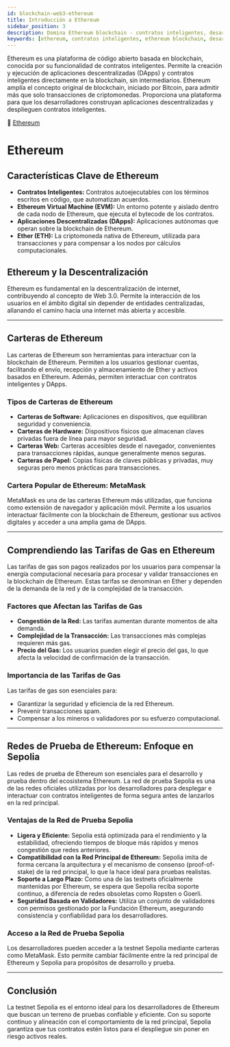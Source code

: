 ```yaml
---
id: blockchain-web3-ethereum
title: Introducción a Ethereum
sidebar_position: 3
description: Domina Ethereum blockchain - contratos inteligentes, desarrollo DApp, funcionalidad EVM y la base de finanzas descentralizadas y aplicaciones Web3.
keywords: [ethereum, contratos inteligentes, ethereum blockchain, desarrollo DApp, EVM, ether, ETH, aplicaciones descentralizadas, plataforma web3]
---
```



Ethereum es una plataforma de código abierto basada en blockchain, conocida por su funcionalidad de contratos inteligentes. Permite la creación y ejecución de aplicaciones descentralizadas (DApps) y contratos inteligentes directamente en la blockchain, sin intermediarios. Ethereum amplía el concepto original de blockchain, iniciado por Bitcoin, para admitir más que solo transacciones de criptomonedas. Proporciona una plataforma para que los desarrolladores construyan aplicaciones descentralizadas y desplieguen contratos inteligentes.

🔗 [Ethereum](https://ethereum.org)

# Ethereum

## Características Clave de Ethereum

* **Contratos Inteligentes:** Contratos autoejecutables con los términos escritos en código, que automatizan acuerdos.
* **Ethereum Virtual Machine (EVM):** Un entorno potente y aislado dentro de cada nodo de Ethereum, que ejecuta el bytecode de los contratos.
* **Aplicaciones Descentralizadas (DApps):** Aplicaciones autónomas que operan sobre la blockchain de Ethereum.
* **Ether (ETH):** La criptomoneda nativa de Ethereum, utilizada para transacciones y para compensar a los nodos por cálculos computacionales.

## Ethereum y la Descentralización

Ethereum es fundamental en la descentralización de internet, contribuyendo al concepto de Web 3.0. Permite la interacción de los usuarios en el ámbito digital sin depender de entidades centralizadas, allanando el camino hacia una internet más abierta y accesible.

---

## Carteras de Ethereum

Las carteras de Ethereum son herramientas para interactuar con la blockchain de Ethereum. Permiten a los usuarios gestionar cuentas, facilitando el envío, recepción y almacenamiento de Ether y activos basados en Ethereum. Además, permiten interactuar con contratos inteligentes y DApps.

### Tipos de Carteras de Ethereum

* **Carteras de Software:** Aplicaciones en dispositivos, que equilibran seguridad y conveniencia.
* **Carteras de Hardware:** Dispositivos físicos que almacenan claves privadas fuera de línea para mayor seguridad.
* **Carteras Web:** Carteras accesibles desde el navegador, convenientes para transacciones rápidas, aunque generalmente menos seguras.
* **Carteras de Papel:** Copias físicas de claves públicas y privadas, muy seguras pero menos prácticas para transacciones.

### Cartera Popular de Ethereum: MetaMask

MetaMask es una de las carteras Ethereum más utilizadas, que funciona como extensión de navegador y aplicación móvil. Permite a los usuarios interactuar fácilmente con la blockchain de Ethereum, gestionar sus activos digitales y acceder a una amplia gama de DApps.

---

## Comprendiendo las Tarifas de Gas en Ethereum

Las tarifas de gas son pagos realizados por los usuarios para compensar la energía computacional necesaria para procesar y validar transacciones en la blockchain de Ethereum. Estas tarifas se denominan en Ether y dependen de la demanda de la red y de la complejidad de la transacción.

### Factores que Afectan las Tarifas de Gas

* **Congestión de la Red:** Las tarifas aumentan durante momentos de alta demanda.
* **Complejidad de la Transacción:** Las transacciones más complejas requieren más gas.
* **Precio del Gas:** Los usuarios pueden elegir el precio del gas, lo que afecta la velocidad de confirmación de la transacción.

### Importancia de las Tarifas de Gas

Las tarifas de gas son esenciales para:

* Garantizar la seguridad y eficiencia de la red Ethereum.
* Prevenir transacciones spam.
* Compensar a los mineros o validadores por su esfuerzo computacional.

---

## Redes de Prueba de Ethereum: Enfoque en Sepolia

Las redes de prueba de Ethereum son esenciales para el desarrollo y prueba dentro del ecosistema Ethereum. La red de prueba Sepolia es una de las redes oficiales utilizadas por los desarrolladores para desplegar e interactuar con contratos inteligentes de forma segura antes de lanzarlos en la red principal.

### Ventajas de la Red de Prueba Sepolia

* **Ligera y Eficiente:** Sepolia está optimizada para el rendimiento y la estabilidad, ofreciendo tiempos de bloque más rápidos y menos congestión que redes anteriores.
* **Compatibilidad con la Red Principal de Ethereum:** Sepolia imita de forma cercana la arquitectura y el mecanismo de consenso (proof-of-stake) de la red principal, lo que la hace ideal para pruebas realistas.
* **Soporte a Largo Plazo:** Como una de las testnets oficialmente mantenidas por Ethereum, se espera que Sepolia reciba soporte continuo, a diferencia de redes obsoletas como Ropsten o Goerli.
* **Seguridad Basada en Validadores:** Utiliza un conjunto de validadores con permisos gestionado por la Fundación Ethereum, asegurando consistencia y confiabilidad para los desarrolladores.

### Acceso a la Red de Prueba Sepolia

Los desarrolladores pueden acceder a la testnet Sepolia mediante carteras como MetaMask. Esto permite cambiar fácilmente entre la red principal de Ethereum y Sepolia para propósitos de desarrollo y prueba.

---

## Conclusión

La testnet Sepolia es el entorno ideal para los desarrolladores de Ethereum que buscan un terreno de pruebas confiable y eficiente. Con su soporte continuo y alineación con el comportamiento de la red principal, Sepolia garantiza que tus contratos estén listos para el despliegue sin poner en riesgo activos reales.


